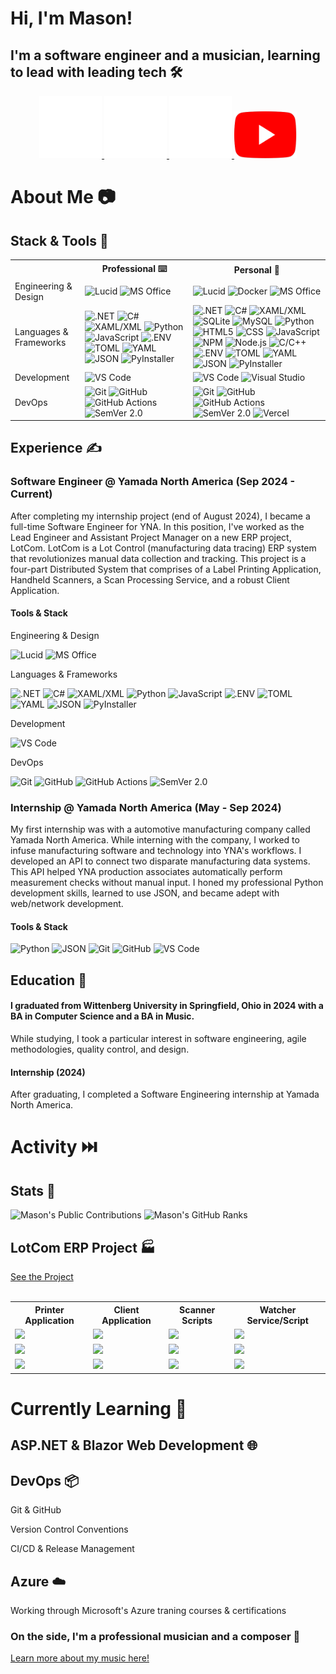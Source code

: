 <div align=left>
   <h1>Hi, I'm Mason!</h1>
   <h2>I'm a software engineer and a musician, learning to lead with leading tech 🛠️</h2>
   <div align=center>
      <a href="https://www.linkedin.com/in/mason-ritchason-590b4a35a?utm_source=share&utm_campaign=share_via&utm_content=profile&utm_medium=android_app">
         <img src="https://github.com/masonritchason/masonritchason/blob/main/InBug-White.png" alt="LinkedIn" width="100" height="100"/>
      </a>
      <a href="https://www.masonritchason.com">
         <img src="https://github.com/masonritchason/masonritchason/blob/main/Network_globe.png" alt="Website" width="100" height="100"/>
      </a>
      <a href="https://www.facebook.com/mason.ritchason.5">
         <img src="https://github.com/masonritchason/masonritchason/blob/main/Facebook_Logo_Secondary.png" alt="Facebook" width="100" height="100"/>
      </a>
      <a href="https://www.youtube.com/@masonritchason">
         <img src="https://github.com/masonritchason/masonritchason/blob/main/YouTube_Logo_2017.png" alt="YouTube" width="100" height="75"/>
      </a>
   </div>
</div>

<div align=left>
   <h1>About Me 📷</h1>
   <h2>Stack & Tools 🧰</h2>
   <table>
      <tr>
         <th></th>
         <th>Professional ⌨️</th>
         <th>Personal 🏡</th>   
      </tr>
      <tr>
         <td>Engineering & Design</td>
         <td>
            <img src="https://img.shields.io/badge/Lucid-%23282C33?style=for-the-badge&logo=lucid&logoColor=%23FFFFFF" alt="Lucid"/>
            <img src="https://img.shields.io/badge/MS%20Office-007ACC?style=for-the-badge&logoColor=%23FFFFFF" alt="MS Office"/>
         </td>
         <td>
            <img src="https://img.shields.io/badge/Lucid-%23282C33?style=for-the-badge&logo=lucid&logoColor=%23FFFFFF" alt="Lucid"/>
            <img src="https://img.shields.io/badge/Docker-%232496ED?style=for-the-badge&logo=docker&logoColor=%23FFFFFF" alt="Docker"/>
            <img src="https://img.shields.io/badge/MS%20Office-007ACC?style=for-the-badge&logoColor=%23FFFFFF" alt="MS Office"/>
         </td>
      </tr>
      <tr>
         <td>Languages & Frameworks</td>
         <td>
            <img src="https://img.shields.io/badge/.NET-%23512BD4?style=for-the-badge&logo=dotnet&logoColor=%23FFFFFF" alt=".NET"/>
            <img src="https://img.shields.io/badge/C%23-%23512BD4?style=for-the-badge&logo=C%2B%2B&logoColor=%23FFFFFF" alt="C#"/>
            <img src="https://img.shields.io/badge/XAML%2FXML-%23005FAD?style=for-the-badge&logo=xml&logoColor=%23FFFFFF" alt="XAML/XML"/>
            <img src="https://img.shields.io/badge/Python-%233776AB?style=for-the-badge&logo=python&logoColor=%23FFFFFF" alt="Python"/>
            <img src="https://img.shields.io/badge/JavaScript-%23F7DF1E?style=for-the-badge&logo=javascript&logoColor=%23FFFFFF" alt="JavaScript"/>
            <img src="https://img.shields.io/badge/.ENV-%23ECD53F?style=for-the-badge&logo=dotenv&logoColor=%23FFFFFF" alt=".ENV"/>
            <img src="https://img.shields.io/badge/TOML-%239C4121?style=for-the-badge&logo=toml&logoColor=%23FFFFFF" alt="TOML"/>
            <img src="https://img.shields.io/badge/YAML-%23CB171E?style=for-the-badge&logo=yaml&logoColor=%23FFFFFF" alt="YAML"/>
            <img src="https://img.shields.io/badge/JSON-%23000000?style=for-the-badge&logo=json&logoColor=%23FFFFFF" alt="JSON"/>
            <img src="https://img.shields.io/badge/PyInstaller-%23ECD53F?style=for-the-badge&logoColor=%23FFFFFF" alt="PyInstaller"/>
         </td>
         <td>
            <img src="https://img.shields.io/badge/.NET-%23512BD4?style=for-the-badge&logo=dotnet&logoColor=%23FFFFFF" alt=".NET"/>
            <img src="https://img.shields.io/badge/C%23-%23512BD4?style=for-the-badge&logo=C%2B%2B&logoColor=%23FFFFFF" alt="C#"/>
            <img src="https://img.shields.io/badge/XAML%2FXML-%23005FAD?style=for-the-badge&logo=xml&logoColor=%23FFFFFF" alt="XAML/XML"/>
            <img src="https://img.shields.io/badge/SQLite-%23003B57?style=for-the-badge&logo=sqlite&logoColor=%23FFFFFF" alt="SQLite"/>
            <img src="https://img.shields.io/badge/MySQL-%234479A1?style=for-the-badge&logo=mysql&logoColor=%23FFFFFF" alt="MySQL"/>
            <img src="https://img.shields.io/badge/Python-%233776AB?style=for-the-badge&logo=python&logoColor=%23FFFFFF" alt="Python"/>
            <img src="https://img.shields.io/badge/HTML5-%23E34F26?style=for-the-badge&logo=html5&logoColor=%23FFFFFF" alt="HTML5"/>
            <img src="https://img.shields.io/badge/CSS-%23663399?style=for-the-badge&logo=css&logoColor=%23FFFFFF" alt="CSS"/>
            <img src="https://img.shields.io/badge/JavaScript-%23F7DF1E?style=for-the-badge&logo=javascript&logoColor=%23FFFFFF" alt="JavaScript"/>
            <img src="https://img.shields.io/badge/npm-%23CB3837?style=for-the-badge&logo=npm&logoColor=%23FFFFFF" alt="NPM"/>
            <img src="https://img.shields.io/badge/Node.js-%235FA04E?style=for-the-badge&logo=node.js&logoColor=%23FFFFFF" alt="Node.js"/>
            <img src="https://img.shields.io/badge/C%2FC%2B%2B-%2300599C?style=for-the-badge&logo=c%2B%2B&logoColor=%23FFFFFF" alt="C/C++"/>
            <img src="https://img.shields.io/badge/.ENV-%23ECD53F?style=for-the-badge&logo=dotenv&logoColor=%23FFFFFF" alt=".ENV"/>
            <img src="https://img.shields.io/badge/TOML-%239C4121?style=for-the-badge&logo=toml&logoColor=%23FFFFFF" alt="TOML"/>
            <img src="https://img.shields.io/badge/YAML-%23CB171E?style=for-the-badge&logo=yaml&logoColor=%23FFFFFF" alt="YAML"/>
            <img src="https://img.shields.io/badge/JSON-%23000000?style=for-the-badge&logo=json&logoColor=%23FFFFFF" alt="JSON"/>
            <img src="https://img.shields.io/badge/PyInstaller-%23ECD53F?style=for-the-badge&logoColor=%23FFFFFF" alt="PyInstaller"/>
         </td>
      </tr>
      <tr>
         <td>Development</td>
         <td>
            <img src="https://img.shields.io/badge/VS%20Code-007ACC?style=for-the-badge&logoColor=%23FFFFFF" alt="VS Code">
         </td>
         <td>
            <img src="https://img.shields.io/badge/VS%20Code-007ACC?style=for-the-badge&logoColor=%23FFFFFF" alt="VS Code">
            <img src="https://img.shields.io/badge/Visual%20Studio-%23512BD4?style=for-the-badge&logoColor=%23FFFFFF" alt="Visual Studio">
         </td>
      </tr>
      <tr>
         <td>DevOps</td>
         <td>
            <img src="https://img.shields.io/badge/Git-%23F05032?style=for-the-badge&logo=git&logoColor=%23FFFFFF" alt="Git"/>
            <img src="https://img.shields.io/badge/GitHub-%23181717?style=for-the-badge&logo=github&logoColor=%23FFFFFF" alt="GitHub"/>
            <img src="https://img.shields.io/badge/GitHub%20Actions-%232088FF?style=for-the-badge&logo=github-actions&logoColor=%23FFFFFF" alt="GitHub Actions"/>
            <img src="https://img.shields.io/badge/SemVer%202.0-%233F4551?style=for-the-badge&logo=semver&logoColor=%23FFFFFF" alt="SemVer 2.0"/>
         </td>
         <td>
            <img src="https://img.shields.io/badge/Git-%23F05032?style=for-the-badge&logo=git&logoColor=%23FFFFFF" alt="Git"/>
            <img src="https://img.shields.io/badge/GitHub-%23181717?style=for-the-badge&logo=github&logoColor=%23FFFFFF" alt="GitHub"/>
            <img src="https://img.shields.io/badge/GitHub%20Actions-%232088FF?style=for-the-badge&logo=github-actions&logoColor=%23FFFFFF" alt="GitHub Actions"/>
            <img src="https://img.shields.io/badge/SemVer%202.0-%233F4551?style=for-the-badge&logo=semver&logoColor=%23FFFFFF" alt="SemVer 2.0"/>
            <img src="https://img.shields.io/badge/Vercel-%23000000?style=for-the-badge&logo=vercel&logoColor=%23FFFFFF" alt="Vercel"/>
         </td>
      </tr>
      </tr>
   </table>
   <h2>Experience ✍️</h2>
   <h3>Software Engineer @ Yamada North America (Sep 2024 - Current)</h3>
   <p>
      After completing my internship project (end of August 2024), I became a full-time Software Engineer for YNA.
      In this position, I've worked as the Lead Engineer and Assistant Project Manager on a new ERP project, LotCom.
      LotCom is a Lot Control (manufacturing data tracing) ERP system that revolutionizes manual data collection and tracking.
      This project is a four-part Distributed System that comprises of a Label Printing Application, Handheld Scanners, a Scan Processing Service, and a robust Client Application. 
   </p>
   <h4>Tools & Stack</h4>
   <p>Engineering & Design</p>
   <img src="https://img.shields.io/badge/Lucid-%23282C33?style=for-the-badge&logo=lucid&logoColor=%23FFFFFF" alt="Lucid"/>
   <img src="https://img.shields.io/badge/MS%20Office-007ACC?style=for-the-badge&logoColor=%23FFFFFF" alt="MS Office"/>
   <p>Languages & Frameworks</p>
   <img src="https://img.shields.io/badge/.NET-%23512BD4?style=for-the-badge&logo=dotnet&logoColor=%23FFFFFF" alt=".NET"/>
   <img src="https://img.shields.io/badge/C%23-%23512BD4?style=for-the-badge&logo=C%2B%2B&logoColor=%23FFFFFF" alt="C#"/>
   <img src="https://img.shields.io/badge/XAML%2FXML-%23005FAD?style=for-the-badge&logo=xml&logoColor=%23FFFFFF" alt="XAML/XML"/>
   <img src="https://img.shields.io/badge/Python-%233776AB?style=for-the-badge&logo=python&logoColor=%23FFFFFF" alt="Python"/>
   <img src="https://img.shields.io/badge/JavaScript-%23F7DF1E?style=for-the-badge&logo=javascript&logoColor=%23FFFFFF" alt="JavaScript"/>
   <img src="https://img.shields.io/badge/.ENV-%23ECD53F?style=for-the-badge&logo=dotenv&logoColor=%23FFFFFF" alt=".ENV"/>
   <img src="https://img.shields.io/badge/TOML-%239C4121?style=for-the-badge&logo=toml&logoColor=%23FFFFFF" alt="TOML"/>
   <img src="https://img.shields.io/badge/YAML-%23CB171E?style=for-the-badge&logo=yaml&logoColor=%23FFFFFF" alt="YAML"/>
   <img src="https://img.shields.io/badge/JSON-%23000000?style=for-the-badge&logo=json&logoColor=%23FFFFFF" alt="JSON"/>
   <img src="https://img.shields.io/badge/PyInstaller-%23ECD53F?style=for-the-badge&logoColor=%23FFFFFF" alt="PyInstaller"/>
   <p>Development</p>
   <img src="https://img.shields.io/badge/VS%20Code-007ACC?style=for-the-badge&logoColor=%23FFFFFF" alt="VS Code">
   <p>DevOps</p>
   <img src="https://img.shields.io/badge/Git-%23F05032?style=for-the-badge&logo=git&logoColor=%23FFFFFF" alt="Git"/>
   <img src="https://img.shields.io/badge/GitHub-%23181717?style=for-the-badge&logo=github&logoColor=%23FFFFFF" alt="GitHub"/>
   <img src="https://img.shields.io/badge/GitHub%20Actions-%232088FF?style=for-the-badge&logo=github-actions&logoColor=%23FFFFFF" alt="GitHub Actions"/>
   <img src="https://img.shields.io/badge/SemVer%202.0-%233F4551?style=for-the-badge&logo=semver&logoColor=%23FFFFFF" alt="SemVer 2.0"/>
   <h3>Internship @ Yamada North America (May - Sep 2024)</h3>
   <p>
      My first internship was with a automotive manufacturing company called Yamada North America.
      While interning with the company, I worked to infuse manufacturing software and technology into YNA's workflows. 
      I developed an API to connect two disparate manufacturing data systems. 
      This API helped YNA production associates automatically perform measurement checks without manual input.
      I honed my professional Python development skills, learned to use JSON, and became adept with web/network development. 
   </p>
   <h4>Tools & Stack</h4>
   <img src="https://img.shields.io/badge/Python-%233776AB?style=for-the-badge&logo=python&logoColor=%23FFFFFF" alt="Python"/>
   <img src="https://img.shields.io/badge/JSON-%23000000?style=for-the-badge&logo=json&logoColor=%23FFFFFF" alt="JSON"/>
   <img src="https://img.shields.io/badge/Git-%23F05032?style=for-the-badge&logo=git&logoColor=%23FFFFFF" alt="Git"/>
   <img src="https://img.shields.io/badge/GitHub-%23181717?style=for-the-badge&logo=github&logoColor=%23FFFFFF" alt="GitHub"/>
   <img src="https://img.shields.io/badge/VS%20Code-007ACC?style=for-the-badge&logoColor=%23FFFFFF" alt="VS Code">
   <h2>Education 🏫</h2></summary>
   <h4>I graduated from Wittenberg University in Springfield, Ohio in 2024 with a BA in Computer Science and a BA in Music.</h4>
   <p>
      While studying, I took a particular interest in software engineering, agile methodologies, quality control, and design.
   </p>
   <h4>Internship (2024)</h4>
   <p>
      After graduating, I completed a Software Engineering internship at Yamada North America.
   </p>
</div>
            
<div align=left>
   <h1>Activity ⏭️</h1>
   <h2>Stats 💪</h2></summary>
   <img src="https://streak-stats.demolab.com/?user=masonritchason" alt="Mason's Public Contributions" width=350 height=150/>
   <img src="https://github-readme-stats.vercel.app/api?username=masonritchason&show_icons=true&hide_border=true" alt="Mason's GitHub Ranks" width=350 height=150/>
   <h2>LotCom ERP Project 🏭</h2></summary>
   <div>
   </div>
   <a href="https://www.github.com/LotCoM">See the Project</a>
   <div>
      &nbsp
   </div>
   <table>
      <tr>
         <th>Printer Application</th>
         <th>Client Application</th>
         <th>Scanner Scripts</th>
         <th>Watcher Service/Script</th>
      </tr>
      <tr>
         <td>
            <img src="https://img.shields.io/github/commit-activity/m/LotCoM/LotCoM-printer?authorFilter=masonritchason&style=for-the-badge&label=Commits"/>
         </td>
         <td>
            <img src="https://img.shields.io/github/commit-activity/m/LotCoM/LotCoM-client?authorFilter=masonritchason&style=for-the-badge&label=Commits"/>
         </td>
         <td>
            <img src="https://img.shields.io/github/commit-activity/m/LotCoM/LotCoM-scanner-configs?authorFilter=masonritchason&style=for-the-badge&label=Commits"/>
         </td>
         <td>
            <img src="https://img.shields.io/github/commit-activity/m/LotCoM/LotCoM-watcher?authorFilter=masonritchason&style=for-the-badge&label=Commits"/>
         </td>
      </tr>
      <tr>
         <td>
            <img src="https://img.shields.io/github/languages/count/LotCoM/LotCoM-printer?style=for-the-badge"/>
         </td>
         <td>
            <img src="https://img.shields.io/github/languages/count/LotCoM/LotCoM-client?style=for-the-badge"/>
         </td>
         <td>
            <img src="https://img.shields.io/github/languages/count/LotCoM/LotCoM-scanner-configs?style=for-the-badge"/>
         </td>
         <td>
            <img src="https://img.shields.io/github/languages/count/LotCoM/LotCoM-watcher?style=for-the-badge"/>
         </td>
      </tr>
      <tr>
         <td>
            <img src="https://img.shields.io/github/languages/top/LotCoM/LotCoM-printer?style=for-the-badge"/>
         </td>
         <td>
            <img src="https://img.shields.io/github/languages/top/LotCoM/LotCoM-client?style=for-the-badge"/>
         </td>
         <td>
            <img src="https://img.shields.io/github/languages/top/LotCoM/LotCoM-scanner-configs?style=for-the-badge"/>
         </td>
         <td>
            <img src="https://img.shields.io/github/languages/top/LotCoM/LotCoM-watcher?style=for-the-badge"/>
         </td>
      </tr>
   </table>
</div>

<div align=left>
   <h1>Currently Learning 📖</h1>
   <h2>ASP.NET & Blazor Web Development 🌐</h2>
   <h2>DevOps 📦</h2>
   <p>Git & GitHub</p>
   <p>Version Control Conventions</p>
   <p>CI/CD & Release Management</p>
   <h2>Azure ☁️</h2></summary>
   <p>Working through Microsoft's Azure traning courses & certifications</p>
</div>

<div align=left>
   <h3>On the side, I'm a professional musician and a composer 🎵</h3>
   <p>
      <a href=https://www.masonritchason.com>Learn more about my music here!</a>
   </p>
</div>
   
   <!---
   masonritchason/masonritchason is a ✨ special ✨ repository because its `README.md` (this file) appears on your GitHub profile.
   You can click the Preview link to take a look at your changes.
   --->
